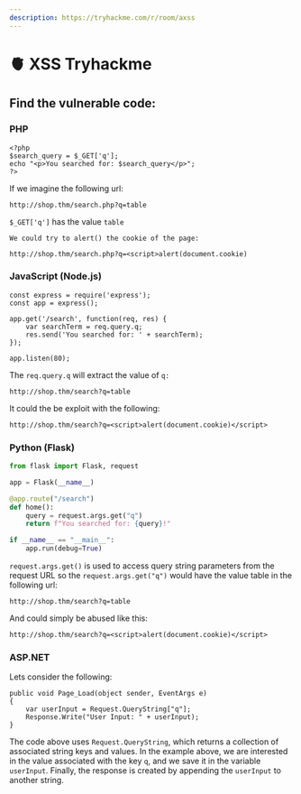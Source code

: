 ```yaml
---
description: https://tryhackme.com/r/room/axss
---
```


# 🫀 XSS Tryhackme

## Find the vulnerable code:

### PHP

```
<?php
$search_query = $_GET['q'];
echo "<p>You searched for: $search_query</p>";
?>
```

If we imagine the following url:

```
http://shop.thm/search.php?q=table
```

`$_GET['q']` has the value `table`

`We could try to alert() the cookie of the page:`

```
http://shop.thm/search.php?q=<script>alert(document.cookie)
```

### JavaScript (Node.js)

```
const express = require('express');
const app = express();

app.get('/search', function(req, res) {
    var searchTerm = req.query.q;
    res.send('You searched for: ' + searchTerm);
});

app.listen(80);
```

The `req.query.q` will extract the value of `q:`

```
http://shop.thm/search?q=table
```

It could the be exploit with the following:

```
http://shop.thm/search?q=<script>alert(document.cookie)</script>
```

### Python (Flask)

```python
from flask import Flask, request

app = Flask(__name__)

@app.route("/search")
def home():
    query = request.args.get("q")
    return f"You searched for: {query}!"

if __name__ == "__main__":
    app.run(debug=True)
```

`request.args.get()` is used to access query string parameters from the request URL so the `request.args.get("q")` would have the value table in the following url:

```
http://shop.thm/search?q=table
```

And could simply be abused like this:

```
http://shop.thm/search?q=<script>alert(document.cookie)</script>
```

### ASP.NET

Lets consider the following:

```
public void Page_Load(object sender, EventArgs e)
{
    var userInput = Request.QueryString["q"];
    Response.Write("User Input: " + userInput);
}
```

The code above uses `Request.QueryString`, which returns a collection of associated string keys and values. In the example above, we are interested in the value associated with the key `q`, and we save it in the variable `userInput`. Finally, the response is created by appending the `userInput` to another string.
